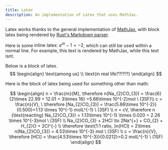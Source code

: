 ```yaml
---
title: Latex
description: An implementation of Latex that uses MathJax.
---
```


Latex works thanks to the general implementation of [MathJax](https://www.mathjax.org/), with block latex being rendered by [Rust's Markdown parser](https://docs.rs/markdown/1.0.0-alpha.11/markdown/struct.Constructs.html#structfield.math_flow).

Here is some $\text{inline latex: } e^{i\pi} - 1 = -2$, which can still be used within a normal line. For example, $\text{this text is rendered by MathJax}$, while this text isnt.

Below is a block of latex.
$$
\begin{align} 
\text{among us} \\ 
\text{in real life??!?!?}
\end{align}
$$

Here is the block of latex being used for something other than math:

$$
\begin{align}
n = \frac{m}{M}, \therefore n(Na_{2}CO_{3}) = \frac{6}{2\times 22.99 + 12.01 + 3\times 16} =5.66\times 10^{-2}mol \ (3SF)\\
c = \frac{n}{V}, \ \therefore [Na_{2}CO_{3}] = \frac{5.66\times 10^{-2}}{0.500}=1.13 \times 10^{-1} molL^{-1} \ (3SF) \\
n = cV, \therefore n (\text{reacting} Na_{2}CO_{3}) = 1.13\times 10^{-1} \times 0.020 = 2.26 \times 10^{-3}mol \ (3SF) \\
Na_{2}CO_{3} + 2HCl \to 2Na^{+} + CO_{2} + H_{2}O + 2Cl^{-} \\
\therefore \text{1:1 ratio, }n(HCl) = 2\times n(Na_{2}CO_{3}) = 4.53\times 10^{-3} mol \ (3SF) \\
c = \frac{n}{V}, \therefore [HCl] = \frac{4.53\times 10^{-3}}{0.0212}=0.2 molL^{-1} \ (1SF)
\end{align}
$$
